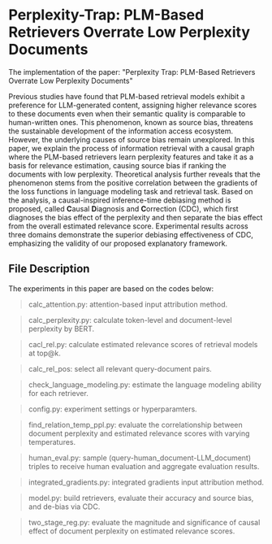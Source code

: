 # Perplexity-Trap: PLM-Based Retrievers Overrate Low Perplexity Documents

The implementation of the paper: "Perplexity Trap: PLM-Based Retrievers Overrate Low Perplexity Documents"

Previous studies have found that PLM-based retrieval models exhibit a preference for LLM-generated content, assigning higher relevance scores to these documents even when their semantic quality is comparable to human-written ones. This phenomenon, known as source bias, threatens the sustainable development of the information access ecosystem. However, the underlying causes of source bias remain unexplored. In this paper, we explain the process of information retrieval with a causal graph where the PLM-based retrievers learn perplexity features and take it as a basis for relevance estimation, causing source bias if ranking the documents with low perplexity. Theoretical analysis further reveals that the phenomenon stems from the positive correlation between the gradients of the loss functions in language modeling task and retrieval task. Based on the analysis, a causal-inspired inference-time debiasing method is proposed, called **C**ausal **D**iagnosis and **C**orrection (CDC), which first diagnoses the bias effect of the perplexity and then separate the bias effect from the overall estimated relevance score. Experimental results across three domains demonstrate the superior debiasing effectiveness of CDC, emphasizing the validity of our proposed explanatory framework.

## File Description
The experiments in this paper are based on the codes below: 
> calc_attention.py: attention-based input attribution method.

> calc_perplexity.py: calculate token-level and document-level perplexity by BERT.

> cacl_rel.py: calculate estimated relevance scores of retrieval models at top@k.

> calc_rel_pos: select all relevant query-document pairs.

> check_language_modeling.py: estimate the language modeling ability for each retriever.

> config.py: experiment settings or hyperparamters.

> find_relation_temp_ppl.py:  evaluate the correlationship between document perplexity and estimated relevance scores with varying temperatures.

> human_eval.py: sample (query-human\_document-LLM\_document) triples to receive human evaluation and aggregate evaluation results.

> integrated_gradients.py: integrated gradients input attribution method.

> model.py: build retrievers, evaluate their accuracy and source bias, and de-bias via CDC.

> two_stage_reg.py: evaluate the magnitude and significance of causal effect of document perplexity on estimated relevance scores.

